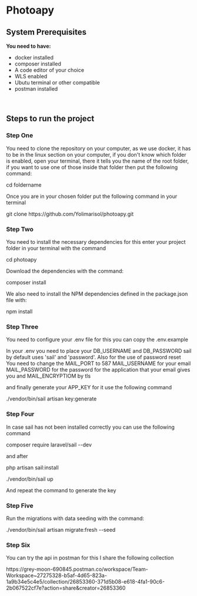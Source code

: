 <h1>Photoapy</h1>
<h2>System Prerequisites</h2>

<p><b>You need to have:</b></p>
<ul>
    <li>docker installed</li>
    <li>composer installed</li>
    <li>A code editor of your choice</li>
    <li>WLS enabled</li>
    <li>Ubutu terminal or other compatible</li>
    <li>postman installed</li>
</ul><br>

<h2>Steps to run the project</h2>

<h3>Step One</h3>

<p>You need to clone the repository on your computer, as we use docker, it has to be in the linux section on your computer, if you don't know which folder is enabled, open your terminal, there it tells you the name of the root folder, if you want to use one of those inside that folder then put the following command:</p>
<p>cd foldername</p>
<p>Once you are in your chosen folder put the following command in your terminal</p>
<p>git clone https://github.com/Yolimarisol/photoapy.git</p>

<h3>Step Two</h3>
<p>You need to install the necessary dependencies for this enter your project folder in your terminal with the command</p>
<p>cd photoapy</p>
<p>Download the dependencies with the command:</p>
<p>composer install</p>
<p>We also need to install the NPM dependencies defined in the package.json file with:</p>
<p>npm install</p>
<h3>Step Three</h3>
<p>You need to configure your .env file for this you can copy the .env.example</p>
<p>In your .env you need to place your DB_USERNAME and DB_PASSWORD sail by
  default uses 'sail' and 'password'. Also for the use of password reset
You need to change the MAIL_PORT to 587
MAIL_USERNAME for your email
MAIL_PASSWORD for the password for the application that your email gives you
and MAIL_ENCRYPTIOM by tls</p>
<p>and finally generate your APP_KEY for it use the following command</p>
<p>./vendor/bin/sail artisan key:generate</p>
<h3>Step Four</h3>
<p>In case sail has not been installed correctly you can use the following command</p>
<p>composer require laravel/sail --dev</p>
<p>and after</p>
<p>php artisan sail:install</p>
<p>./vendor/bin/sail up</p>
<p>And repeat the command to generate the key</p>
<h3>Step Five</h3>
<p>
Run the migrations with data seeding with the command:</p>
<p>./vendor/bin/sail artisan migrate:fresh --seed</p>
<h3>Step Six</h3>
<p>You can try the api in postman for this I share the following collection</p>
<p><a> https://grey-moon-690845.postman.co/workspace/Team-Workspace~27275328-b5af-4d65-823a-1a9b34e5c4e5/collection/26853360-371d5b08-e618-4fa1-90c6-2b067522cf7e?action=share&creator=26853360 </a></p>


